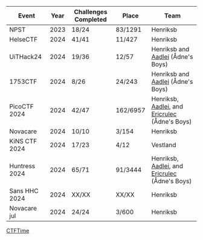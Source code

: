 | Event           | Year | Challenges Completed | Place   | Team                          |
|-----------------|------|----------------------|---------|-------------------------------|
| NPST            | 2023 | 18/24                | 83/1291 | Henriksb                              |
| HelseCTF        | 2024 | 41/41                | 11/427  | Henriksb                              |
| UiTHack24       | 2024 | 19/36                | 12/57   | Henriksb and [Aadlei](https://github.com/Aadlei) (Ådne's Boys) |
| 1753CTF         | 2024 | 8/26                 | 24/243  | Henriksb and [Aadlei](https://github.com/Aadlei) (Ådne's Boys) |
| PicoCTF 2024    | 2024 | 42/47                | 162/6957| Henriksb, [Aadlei](https://github.com/Aadlei), and [Ericrulec](https://github.com/Ericrulec) (Ådne's Boys) |
| Novacare        | 2024 | 10/10                | 3/154   | Henriksb |
| KiNS CTF 2024   | 2024 | 17/23                | 4/12    | Vestland |
| Huntress 2024   | 2024 | 65/71                | 91/3444 | Henriksb, [Aadlei](https://github.com/Aadlei), and [Ericrulec](https://github.com/Ericrulec) (Ådne's Boys) |
| Sans HHC 2024   | 2024 | XX/XX                | XX/XX   | Henriksb |
| Novacare jul    | 2024 | 24/24                | 3/600   | Henriksb |


[CTFTime](https://ctftime.org/team/285939)
